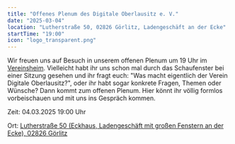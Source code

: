 ```yaml
---
title: "Offenes Plenum des Digitale Oberlausitz e. V."
date: "2025-03-04"
location: "Lutherstraße 50, 02826 Görlitz, Ladengeschäft an der Ecke"
startTime: "19:00"
icon: "logo_transparent.png"
---
```


Wir freuen uns auf Besuch in unserem offenen Plenum um 19 Uhr im [Vereinsheim](https://www.openstreetmap.org/?mlat=51.14581&mlon=14.97133#map=19/51.14581/14.97133). Vielleicht habt ihr uns schon mal durch das Schaufenster bei einer Sitzung gesehen und ihr fragt euch: "Was macht eigentlich der Verein Digitale Oberlausitz?", oder ihr habt sogar konkrete Fragen, Themen oder Wünsche? Dann kommt zum offenen Plenum. Hier könnt ihr völlig formlos vorbeischauen und mit uns ins Gespräch kommen.

Zeit: 04.03.2025 19:00 Uhr

Ort: 
[Lutherstraße 50 (Eckhaus, Ladengeschäft mit großen Fenstern an der Ecke), 02826 Görlitz](https://www.openstreetmap.org/?mlat=51.14581&mlon=14.97133#map=19/51.14581/14.97133 "Eintrag der Adresse auf Open Street Maps")
